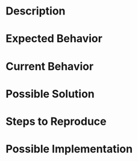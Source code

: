 <!-- You doesn't have to write all section completely. -->

# Description

# Expected Behavior

# Current Behavior

# Possible Solution

# Steps to Reproduce

# Possible Implementation

